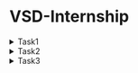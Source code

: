 # VSD-Internship

<details>
  <summary>Task1</summary>

```
cd
```

```

leafpad sum1ton.c
```

```
gcc sum1ton.c
```

```
ls -ltr
```

```
./a.out
```




![Screenshot 2024-11-22 201754](https://github.com/user-attachments/assets/224cad40-c7fb-40df-aee4-d17bc776d46b)


![Screenshot 2024-11-23 223821](https://github.com/user-attachments/assets/d6869ce0-8842-4633-aca5-47b1c9f01600)


```
cat sum1ton.c
```



![Screenshot 2024-11-26 155243](https://github.com/user-attachments/assets/2b2e6120-1ec6-42ea-966d-728c444cda2a)

```
riscv64-unknown-elf-gcc -O1 mabi=lp64 -march=rv64i -osum1ton.c sum1ton.c
```

![Screenshot 2024-11-26 154713](https://github.com/user-attachments/assets/e621cdf4-0a80-4e5d-a9fe-f14c7a49dd5a)


![Screenshot 2024-11-26 155157](https://github.com/user-attachments/assets/ce03a69e-5bbc-48ba-8a9c-0c8cebba9ac1)
</details>

<details>
 <summary>Task2</summary>

```
riscv64-unknown-elf-gcc -O1 mabi=lp64 -march=rv64i -osum1ton.c sum1ton.c
```

```
gcc sum1ton.c
```

```
./a.out
```

```
riscv64-unknown-elf-gcc -O1 mabi=lp64 -march=rv64i -osum1ton.c sum1ton.c
```

```
spike pk sum1ton.o
```

 ![Screenshot 2024-11-26 163523](https://github.com/user-attachments/assets/9b1b99c2-67ea-481f-893a-ffc941de284e)
 ![Screenshot 2024-11-26 163847](https://github.com/user-attachments/assets/bf677c63-bd2a-4fa8-9c92-fba81dc1e314)
![Screenshot 2024-11-28 002509](https://github.com/user-attachments/assets/10583888-cbdb-41ba-8453-182ffc0c8f81)
![Screenshot 2024-11-28 004621](https://github.com/user-attachments/assets/b89cc490-ef27-42dd-82eb-94a115eb8a92)

```
riscv64-unknown-elf-gcc -O1 mabi=lp64 -march=rv64i -osum1ton.c sum1ton.c
```

```
ls -ltr simplecalc.o
```

```
spike pk simplecalc.o
```

![Screenshot 2024-11-28 005212](https://github.com/user-attachments/assets/3ac04ab4-e2ee-4d58-8e6a-ed56fe0cdffa)
</details>
<details>
  <summary>Task3</summary>

RISC-V RV32 refers to a 32-bit RISC-V instruction set architecture (ISA) implementation. It is an open, royalty-free ISA designed to be simple, efficient, and scalable for various applications. The RISC-V RV32 instruction set has 6 main instruction types, based on their encoding format. These types are determined by how operands and immediate values are encoded in the instruction.
The six instruction types are:
1. R-Type (Register Type)
2. I-Type (Immediate Type)
3. S-Type (Store Type)
4. U-Type (Branch Type)
5. B-Type (Upper Immediate Type)
6. J-Type (Jump Type)
   
RISC-V Instruction Sets

<img width="772" alt="3808 1535301636" src="https://github.com/user-attachments/assets/f85cfaf6-348d-4571-83c3-7078501960c8">

**1. R-Type:**

The R-type instruction format in RISC-V is designed to perform register-to-register operations. Each field has a specific role, contributing to the functionality and flexibility of the instruction. Here's a detailed breakdown of each field:

  **- Opcode (7 bits)**
  
      Identifies the broad category of the instruction (e.g., arithmetic, logical, shift). The opcode determines the type of operation and the instruction format (e.g., R- 
      type, I-type, S-type).

      Placement: Bits [6:0].

      Examples: 0110011: R-type operations (add, sub, and, or, etc.).

  - rd (Destination Register, 5 bits)
      Specify the register where the result of the operation will be stored.

      Placement: Bits [11:7].

      The register index ranges from 0 to 31, corresponding to the 32 general-purpose registers in RISC-V (e.g., x0 to x31).
      Writing to x0 is effectively a NOP (writes are ignored since x0 is hardwired to 0).

Example: If rd = 01010, it means the result is stored in register x10.

  - rd (Destination Register, 5 bits)
      Specifies the specific operation to be performed within the instruction category defined by opcode.

      Placement: Bits [14:12].
      funct3 works in combination with funct7 to differentiate between similar operations.
      Common values:
      000: Add or subtract (depending on funct7).
      111: AND operation.
      110: OR operation.

      Examples:
      For an ADD instruction: funct3 = 000.
      For an AND instruction: funct3 = 111.

  - rs1 (Source Register 1, 5 bits)
      Specifies the first source register containing one of the operands.

      Placement: Bits [19:15].

      The register index ranges from 0 to 31, like rd. It holds the value used in computation or logical operation.

      Example: If rs1 = 00001, it means the first operand is in register x1.

  - rs2 (Source Register 2, 5 bits)
      Specifies the second source register containing the second operand.

      Placement: Bits [24:20].
  
      Like rs1, the register index ranges from 0 to 31. It provides the second value used in computations.

      Example: If rs2 = 00010, it means the second operand is in register x2.

  - funct7 (Function Code, 7 bits)
      Provides additional specificity to distinguish between operations that share the same opcode and funct3.

      Placement: Bits [31:25].

      This field is essential for certain instructions with similar opcode and funct3 but different behaviors.
      Common values:
      0000000: Standard operation (e.g., add).
      0100000: Alternative operation (e.g., sub).

      Examples:
      For ADD: funct7 = 0000000.
      For SUB: funct7 = 0100000.

2. The I-type (Immediate-type)
   
     The I-type (Immediate-type) instruction format in RISC-V is used for instructions that operate on one register operand and an immediate value. These instructions are        common for operations such as memory access, arithmetic with constants, or conditional jumps.
      The I-type format has the following fields:
   
- opcode (7 bits):
    Identifies the type of instruction (e.g., arithmetic, memory access, etc.).

    Placement: Bits [6:0].

    Common opcodes for I-type:
    0000011: Load instructions (e.g., lw for load word).
    0010011: Arithmetic instructions with an immediate (e.g., addi).
  
- rd (Destination Register, 5 bits):
    Specifies the destination register where the result of the operation will be stored.
    Placement: Bits [11:7].
    Holds the result of the operation (e.g., the value loaded from memory or the result of arithmetic with the immediate).
    Example: If rd = 00010, the result is written to register x2.

- funct3 (Function Code, 3 bits):
    Specifies the specific operation within the instruction type.

    Placement: Bits [14:12].

    Differentiates between operations like addi, slti, or load instructions like lb (load byte), lw (load word).

    Examples:
    000: Add immediate (addi).
    010: Set less than immediate (slti).
    100: XOR immediate (xori).

- rs1 (Source Register 1, 5 bits):
    Specifies the register providing the first operand.

    Placement: Bits [19:15].

    The value in this register is combined with the immediate value (imm) in the specified operation.

    Example: If rs1 = 00001, it means the value in register x1 is used as the operand.

- imm (Immediate Value, 12 bits):
    Provides a constant value or offset for the instruction.

    Placement: Bits [31:20].

    Signed 12-bit value (using two's complement).
    Can represent values in the range of -2048 to 2047.
    Zero-extended or sign-extended as needed based on the operation.
    Used for:
    Arithmetic operations (e.g., addi adds rs1 and imm).
    Load instructions (e.g., memory address is rs1 + I'm).

    Examples:
    For addi x3, x2, 10: imm = 10 (decimal).
    For lw x5, 100(x1): imm = 100 (offset).

3. The S-type (Store-type)
   The S-type (Store-type) instruction format in RISC-V is designed for instructions that store data from a register in memory. It uses a combination of a base address 
   from one register and an immediate offset to calculate the effective memory address.

   The S-type format has the following fields:

   - opcode (7 bits):
       Identifies the type of instruction (store in this case).

       Placement: Bits [6:0].
   
       The common opcode for S-type instructions:
       0100011: Store instructions (e.g., sw, sh, sb).
      
       Example: For a store word (sw) instruction: opcode = 0100011.

   - imm (Immediate Value, 12 bits total):
       Specifies the offset to be added to the base address in rs1 to calculate the effective memory address.

       Placement:
       Upper 7 bits (imm[11:5]): Bits [31:25].
       Lower 5 bits (imm[4:0]): Bits [11:7].

       Immediate is a signed 12-bit value (using two's complement).Can represent offsets from -2048 to 2047.
       The two parts (imm[11:5] and imm[4:0]) are combined during instruction decoding to form the complete immediate.
   
       Example: If imm[11:5] = 0000001 and imm[4:0] = 01010, the full immediate is 000000101010 (42 in decimal).
   
   - rs2 (Source Register 2, 5 bits):
       Specifies the register holding the data to be stored in memory.

       Placement: Bits [24:20].
   
       The contents of this register are written to the memory address calculated from rs1 + imm.
   
       Example: If rs2 = 00010, the data to be stored comes from register x2.
   
   - rs1 (Source Register 1, 5 bits):
       Specify the register holding the base address for memory access.

       Placement: Bits [19:15].
   
       The effective memory address is calculated as rs1 + imm.
   
       Example: If rs1 = 00001, the base address comes from register x1.
   
   - funct3 (Function Code, 3 bits):
       Specifies the type of data to be stored (e.g., byte, half-word, word).

       Placement: Bits [14:12].
   
       Determines the size of the data being stored.
       Common values:
       000: Store byte (sb).
       001: Store half-word (sh).
       010: Store word (sw).
     
      Example: For a store word instruction: funct3 = 010.

4. The B-type (Branch-type)
       The B-type (Branch-type) instruction format in RISC-V is designed for conditional branch instructions that control the flow of execution based on a comparison     
       between two registers. These instructions are typically used to implement if-else conditions, loops, and other control flow operations.
       The B-type format has the following fields:
   
   - opcode (7 bits):
        Identifies the type of instruction (branch in this case).
     
        Placement: Bits [6:0].
     
        The opcode for B-type instructions is 1100011. This indicates that the instruction is related to branching.
     
        Example: For a branch instruction: opcode = 1100011.
     
   - imm (Immediate Value, 13 bits):
        Provides the offset that is added to the program counter (PC) when the branch condition is met. This offset is calculated relative to the next instruction (PC + 4).
     
        Placement:
        imm[12]: The most significant bit (bit 12).
        imm[10:5]: Bits [10:5] for the middle 6 bits.
        imm[4:1]: Bits [4:1] for the least significant 4 bits.
        imm[11]: The second most significant bit (bit 11).

        The immediate value is signed (using two's complement) and is used to calculate the address of the target instruction. The immediate is shifted left by 1 bit during         instruction decoding to account for word-aligned addresses.
     
        Example: If imm[12] = 0, imm[10:5] = 000100, imm[4:1] = 0101, and imm[11] = 1, the complete immediate would be 000100010101 (in binary), which is 0x115 (277 in              decimal).
     
    - rs2 (Source Register 2, 5 bits):
        Specifies the second register that is compared to rs1 for the branch decision.

        Placement: Bits [24:20].

        The value in rs2 is compared with the value in rs1. This field is used in the comparison operation for the branch (e.g., beq, bne).
      
        Example: If rs2 = 00010, the second operand is x2.

   - rs1 (Source Register 1, 5 bits):
        Specifies the first register that is compared to rs2.

        Placement: Bits [19:15].

        The value in rs1 is compared with the value in rs2. For a beq (branch if equal) instruction, if the values in rs1 and rs2 are equal, the branch is taken.
   
        Example: If rs1 = 00001, the first operand is x1.
   
   - funct3 (Function Code, 3 bits):
        Specify the type of comparison (e.g., equal, not equal, greater than, etc.).

        Placement: Bits [14:12].

        The comparison determines whether the branch will be taken. Common values:
        000: Branch if equal (beq).
        001: Branch if not equal (bne).
        100: Branch if less than (blt).
        101: Branch if greater than or equal (bge).
        110: Branch if unsigned less than (bltu).
        111: Branch if unsigned greater than or equal (bgeu).\n
        Examples:

        beq (branch if equal): funct3 = 000.
        bne (branch if not equal): funct3 = 001.

5. **The J-type (Jump-type)**
       The J-type (Jump-type) instruction format in RISC-V is designed for unconditional jump operations. These instructions allow the program to change its execution flow         by jumping to an address specified by a 
       12-bit signed immediate value. The immediate value is used to calculate the target address relative to the current Program           Counter (PC).

      The J-type format has the following fields:

   - opcode (7 bits):
      Identifies the type of instruction. In J-type, the opcode specifies that the instruction is a jump.
     
      Placement: Bits [6:0].

      The opcode for J-type instructions is always 1101111 (which indicates the jump instruction category).

      Example: For a jump instruction (jal or jalr), opcode = 1101111.

   - imm (Immediate Value, 21 bits total):
      Purpose: Specifies the offset to be added to the current Program Counter (PC) to calculate the target address.
   
      Placement:
      imm[20]: Most significant bit of the immediate value (bit 20).
      imm[10:1]: Middle 10 bits of the immediate value.
      imm[11]: Second most significant bit (bit 11).
      imm[19:12]: Lower 8 bits of the immediate value.

      The immediate value is signed and used to calculate the target address relative to the current instruction. The immediate value is shifted left by 1 bit to account          for the word-aligned address (because 
      instructions are 4 bytes in RISC-V). This offset allows the jump to be within a ±1 MiB range (a total of 2^20 bytes, or 2^18            words).
   
      Example: If imm[20] = 0, imm[10:1] = 0101010101, imm[11] = 1, and imm[19:12] = 10101010, the full immediate value would be 0101010101101010101 (in binary), which is         0x55555 (349525 in decimal).
   
   - rs1 (5 bits):
      Purpose: This field is not used in J-type instructions and is always 0. It is reserved for compatibility with other instruction formats.
     
  Placement: Bits [19:15].
  
     Since J-type instructions do not require a source register, this field is ignored.

  - funct3 (3 bits):
  
        Specify the operation type. For J-type instructions, funct3 is always 000.  

    Placement: Bits [14:12].

    This field is always 000 in J-type instructions, as there is only one type of jump operation.

  - rd (Destination Register, 5 bits):
  
    Specify the destination register to store the return address for jal (Jump and Link) instructions. For jalr (Jump and Link Register) instructions, this field is not     
    used.

    Placement: Bits [11:7].

    In jal instructions, the address of the instruction immediately following the jump (i.e., the return address) is stored in the register specified by rd.
    For jalr, the return address is not stored in a register as jalr does not have this behavior.

    Example: For a jal instruction, if rd = 00001, the return address is stored in register x1.

# 32-bit instructions from application ( Simple Calculator )

![Screenshot 2024-12-02 211938](https://github.com/user-attachments/assets/7ee28e7c-6cde-4e8e-9678-d7670f5eebc7)
















</details>






  


 



      







